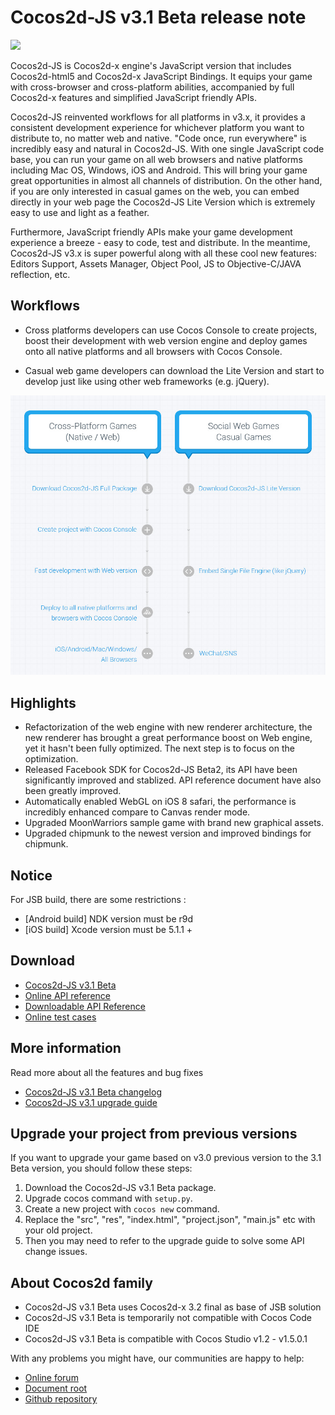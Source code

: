 # Cocos2d-JS v3.1 Beta release note

<img src="http://www.cocos2d-x.org/attachments/download/1508" height=180> 

Cocos2d-JS is Cocos2d-x engine's JavaScript version that includes Cocos2d-html5 and Cocos2d-x JavaScript Bindings. It equips your game with cross-browser and cross-platform abilities, accompanied by full Cocos2d-x features and simplified JavaScript friendly APIs.

Cocos2d-JS reinvented workflows for all platforms in v3.x, it provides a consistent development experience for whichever platform you want to distribute to, no matter web and native. "Code once, run everywhere" is incredibly easy and natural in Cocos2d-JS. With one single JavaScript code base, you can run your game on all web browsers and native platforms including Mac OS, Windows, iOS and Android. This will bring your game great opportunities in almost all channels of distribution. On the other hand, if you are only interested in casual games on the web, you can embed directly in your web page the Cocos2d-JS Lite Version which is extremely easy to use and light as a feather.

Furthermore, JavaScript friendly APIs make your game development experience a breeze - easy to code, test and distribute. In the meantime, Cocos2d-JS v3.x is super powerful along with all these cool new features: Editors Support, Assets Manager, Object Pool, JS to Objective-C/JAVA reflection, etc.

## Workflows

- Cross platforms developers can use Cocos Console to create projects, boost their development with web version engine and deploy games onto all native platforms and all browsers with Cocos Console.

- Casual web game developers can download the Lite Version and start to develop just like using other web frameworks (e.g. jQuery).

![](../../v3.0/release-note/workflows.jpg)

## Highlights

* Refactorization of the web engine with new renderer architecture, the new renderer has brought a great performance boost on Web engine, yet it hasn't been fully optimized. The next step is to focus on the optimization.
* Released Facebook SDK for Cocos2d-JS Beta2, its API have been significantly improved and stablized. API reference document have also been greatly improved.
* Automatically enabled WebGL on iOS 8 safari, the performance is incredibly enhanced compare to Canvas render mode.
* Upgraded MoonWarriors sample game with brand new graphical assets.
* Upgraded chipmunk to the newest version and improved bindings for chipmunk.

## Notice

For JSB build, there are some restrictions :

- [Android build] NDK version must be r9d
- [iOS build] Xcode version must be 5.1.1 +

## Download

- [Cocos2d-JS v3.1 Beta](http://www.cocos2d-x.org/filedown/cocos2d-js-v3.1-beta.zip)
- [Online API reference](http://www.cocos2d-x.org/reference/html5-js/V3.0/index.html)
- [Downloadable API Reference](http://www.cocos2d-x.org/filedown/Cocos2d-JS-v3.0-API.zip)
- [Online test cases](http://cocos2d-x.org/js-tests/)

## More information

Read more about all the features and bug fixes

- [Cocos2d-JS v3.1 Beta changelog](http://www.cocos2d-x.org/docs/manual/framework/html5/release-notes/v3.1b/changelog/en)
- [Cocos2d-JS v3.1 upgrade guide](http://www.cocos2d-x.org/docs/manual/framework/html5/release-notes/v3.0rc0/upgrade-guide/en)

## Upgrade your project from previous versions

If you want to upgrade your game based on v3.0 previous version to the 3.1 Beta version, you should follow these steps:

1. Download the Cocos2d-JS v3.1 Beta package.
2. Upgrade cocos command with `setup.py`.
3. Create a new project with `cocos new` command.
4. Replace the "src", "res", "index.html", "project.json", "main.js" etc with your old project.
5. Then you may need to refer to the upgrade guide to solve some API change issues.

## About Cocos2d family

- Cocos2d-JS v3.1 Beta uses Cocos2d-x 3.2 final as base of JSB solution
- Cocos2d-JS v3.1 Beta is temporarily not compatible with Cocos Code IDE
- Cocos2d-JS v3.1 Beta is compatible with Cocos Studio v1.2 - v1.5.0.1

With any problems you might have, our communities are happy to help:

- [Online forum](http://discuss.cocos2d-x.org/category/cocos2d-x/javascript)
- [Document root](http://cocos2d-x.org/docs/manual/framework/html5/en)
- [Github repository](https://github.com/cocos2d/cocos2d-js)